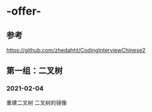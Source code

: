 # -offer-
## 参考
https://github.com/zhedahht/CodingInterviewChinese2

## 第一组：二叉树
### 2021-02-04
重建二叉树
二叉树的镜像

